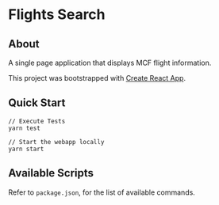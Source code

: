 # Flights Search
## About
A single page application that displays MCF flight information.

This project was bootstrapped with [Create React App](https://github.com/facebook/create-react-app).

## Quick Start
```
// Execute Tests
yarn test

// Start the webapp locally
yarn start
```

## Available Scripts
Refer to ```package.json```, for the list of available commands.
